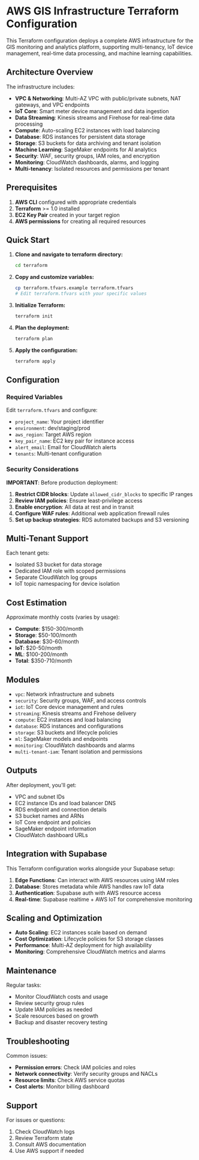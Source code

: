 # AWS GIS Infrastructure Terraform Configuration

This Terraform configuration deploys a complete AWS infrastructure for the GIS monitoring and analytics platform, supporting multi-tenancy, IoT device management, real-time data processing, and machine learning capabilities.

## Architecture Overview

The infrastructure includes:

- **VPC & Networking**: Multi-AZ VPC with public/private subnets, NAT gateways, and VPC endpoints
- **IoT Core**: Smart meter device management and data ingestion
- **Data Streaming**: Kinesis streams and Firehose for real-time data processing
- **Compute**: Auto-scaling EC2 instances with load balancing
- **Database**: RDS instances for persistent data storage
- **Storage**: S3 buckets for data archiving and tenant isolation
- **Machine Learning**: SageMaker endpoints for AI analytics
- **Security**: WAF, security groups, IAM roles, and encryption
- **Monitoring**: CloudWatch dashboards, alarms, and logging
- **Multi-tenancy**: Isolated resources and permissions per tenant

## Prerequisites

1. **AWS CLI** configured with appropriate credentials
2. **Terraform** >= 1.0 installed
3. **EC2 Key Pair** created in your target region
4. **AWS permissions** for creating all required resources

## Quick Start

1. **Clone and navigate to terraform directory:**
   ```bash
   cd terraform
   ```

2. **Copy and customize variables:**
   ```bash
   cp terraform.tfvars.example terraform.tfvars
   # Edit terraform.tfvars with your specific values
   ```

3. **Initialize Terraform:**
   ```bash
   terraform init
   ```

4. **Plan the deployment:**
   ```bash
   terraform plan
   ```

5. **Apply the configuration:**
   ```bash
   terraform apply
   ```

## Configuration

### Required Variables

Edit `terraform.tfvars` and configure:

- `project_name`: Your project identifier
- `environment`: dev/staging/prod
- `aws_region`: Target AWS region
- `key_pair_name`: EC2 key pair for instance access
- `alert_email`: Email for CloudWatch alerts
- `tenants`: Multi-tenant configuration

### Security Considerations

**IMPORTANT**: Before production deployment:

1. **Restrict CIDR blocks**: Update `allowed_cidr_blocks` to specific IP ranges
2. **Review IAM policies**: Ensure least-privilege access
3. **Enable encryption**: All data at rest and in transit
4. **Configure WAF rules**: Additional web application firewall rules
5. **Set up backup strategies**: RDS automated backups and S3 versioning

## Multi-Tenant Support

Each tenant gets:
- Isolated S3 bucket for data storage
- Dedicated IAM role with scoped permissions
- Separate CloudWatch log groups
- IoT topic namespacing for device isolation

## Cost Estimation

Approximate monthly costs (varies by usage):

- **Compute**: $150-300/month
- **Storage**: $50-100/month  
- **Database**: $30-60/month
- **IoT**: $20-50/month
- **ML**: $100-200/month
- **Total**: $350-710/month

## Modules

- `vpc`: Network infrastructure and subnets
- `security`: Security groups, WAF, and access controls
- `iot`: IoT Core device management and rules
- `streaming`: Kinesis streams and Firehose delivery
- `compute`: EC2 instances and load balancing
- `database`: RDS instances and configurations
- `storage`: S3 buckets and lifecycle policies
- `ml`: SageMaker models and endpoints
- `monitoring`: CloudWatch dashboards and alarms
- `multi-tenant-iam`: Tenant isolation and permissions

## Outputs

After deployment, you'll get:
- VPC and subnet IDs
- EC2 instance IDs and load balancer DNS
- RDS endpoint and connection details
- S3 bucket names and ARNs
- IoT Core endpoint and policies
- SageMaker endpoint information
- CloudWatch dashboard URLs

## Integration with Supabase

This Terraform configuration works alongside your Supabase setup:

1. **Edge Functions**: Can interact with AWS resources using IAM roles
2. **Database**: Stores metadata while AWS handles raw IoT data
3. **Authentication**: Supabase auth with AWS resource access
4. **Real-time**: Supabase realtime + AWS IoT for comprehensive monitoring

## Scaling and Optimization

- **Auto Scaling**: EC2 instances scale based on demand
- **Cost Optimization**: Lifecycle policies for S3 storage classes
- **Performance**: Multi-AZ deployment for high availability
- **Monitoring**: Comprehensive CloudWatch metrics and alarms

## Maintenance

Regular tasks:
- Monitor CloudWatch costs and usage
- Review security group rules
- Update IAM policies as needed
- Scale resources based on growth
- Backup and disaster recovery testing

## Troubleshooting

Common issues:
- **Permission errors**: Check IAM policies and roles
- **Network connectivity**: Verify security groups and NACLs
- **Resource limits**: Check AWS service quotas
- **Cost alerts**: Monitor billing dashboard

## Support

For issues or questions:
1. Check CloudWatch logs
2. Review Terraform state
3. Consult AWS documentation
4. Use AWS support if needed